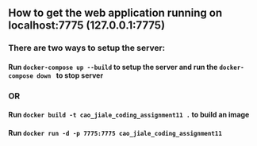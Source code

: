 ## How to get the web application running on localhost:7775 (127.0.0.1:7775) 

### There are two ways to setup the server:

####  Run ``` docker-compose up --build ``` to setup the server and run the ```docker-compose down ``` to stop server 

### OR

#### Run ``` docker build -t cao_jiale_coding_assignment11 . ``` to build an image 
#### Run ``` docker run -d -p 7775:7775 cao_jiale_coding_assignment11 ```